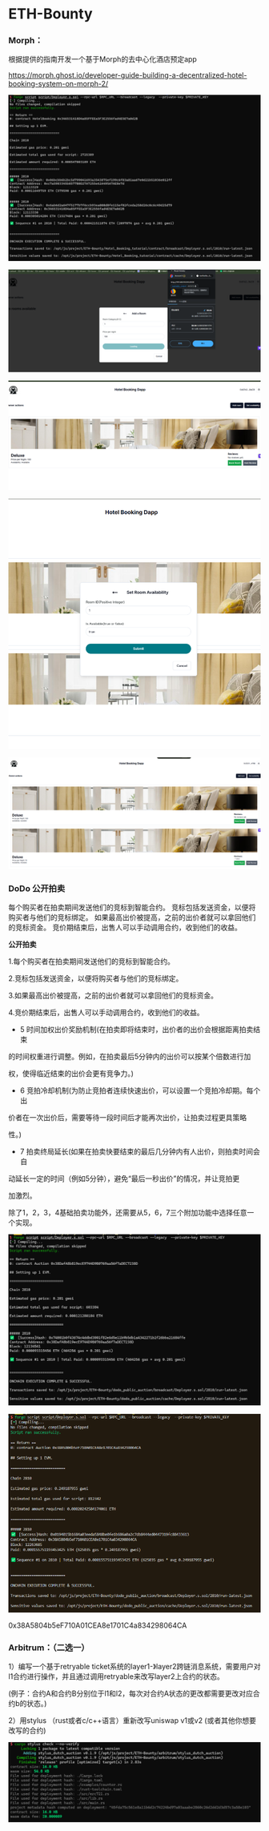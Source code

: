 # ETH-Bounty

### Morph：

根据提供的指南开发一个基于Morph的去中心化酒店预定app

https://morph.ghost.io/developer-guide-building-a-decentralized-hotel-booking-system-on-morph-2/

![](./morph_hotel_dapp/image1.jpg)

![](./morph_hotel_dapp/image2.png)

![](./morph_hotel_dapp/image3.png)

![](./morph_hotel_dapp/image4.png)

![](./morph_hotel_dapp/image5.png)

### DoDo 公开拍卖

每个购买者在拍卖期间发送他们的竞标到智能合约。 竞标包括发送资金，以便将购买者与他们的竞标绑定。 如果最高出价被提高，之前的出价者就可以拿回他们的竞标资金。 竞价期结束后，出售人可以手动调用合约，收到他们的收益。

**公开拍卖**

1.每个购买者在拍卖期间发送他们的竞标到智能合约。

2.竞标包括发送资金，以便将购买者与他们的竞标绑定。

3.如果最高出价被提高，之前的出价者就可以拿回他们的竞标资金。

4.竞价期结束后，出售人可以手动调用合约，收到他们的收益。

- 5 时间加权出价奖励机制(在拍卖即将结束时，出价者的出价会根据距离拍卖结束

的时间权重进行调整。例如，在拍卖最后5分钟内的出价可以按某个倍数进行加

权，使得临近结束的出价会更有竞争力。)

- 6 竞拍冷却机制(为防止竞拍者连续快速出价，可以设置一个竞拍冷却期。每个出

价者在一次出价后，需要等待一段时间后才能再次出价，让拍卖过程更具策略

性。)

- 7 拍卖终局延长(如果在拍卖快要结束的最后几分钟内有人出价，则拍卖时间会自

动延长一定的时间（例如5分钟），避免“最后一秒出价”的情况，并让竞拍更

加激烈。

除了1，2，3，4基础拍卖功能外，还需要从5，6，7三个附加功能中选择任意一个实现。

![](./dodo_public_auction/image1.png)

![](./dodo_public_auction/image2.png)

0x38A5804b5eF710A01CEA8e1701C4a834298064CA

### Arbitrum：（二选一）

1）编写一个基于retryable ticket系统的layer1-》layer2跨链消息系统，需要用户对l1合约进行操作，并且通过调用retryable来改写layer2上合约的状态。

(例子：合约A和合约B分别位于l1和l2，每次对合约A状态的更改都需要更改对应合约b的状态。)

2）用stylus （rust或者c/c++语言）重新改写uniswap v1或v2 (或者其他你想要改写的合约)

![alt text](./arbitrum/image.jpg)
